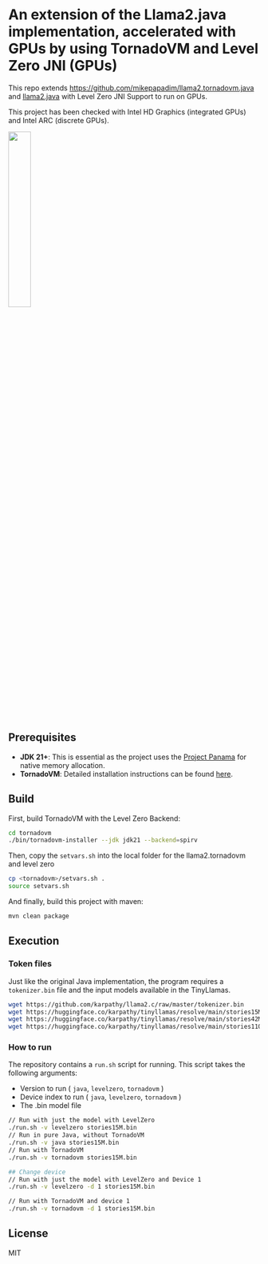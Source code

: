 # An extension of the Llama2.java implementation, accelerated with GPUs by using TornadoVM and Level Zero JNI (GPUs)

This repo extends https://github.com/mikepapadim/llama2.tornadovm.java and [llama2.java](https://github.com/mukel/llama2.java) with Level Zero JNI Support to run on GPUs.

This project has been checked with Intel HD Graphics (integrated GPUs) and Intel ARC (discrete GPUs).


<img src="https://github.com/mikepapadim/llama2.tornadovm.java/assets/8652854/4493fe14-7427-4532-91fa-7299cd96034b" width="30%">

## Prerequisites
* **JDK 21+**: This is essential as the project uses the [Project Panama](https://openjdk.org/projects/panama/) for native memory allocation. 
* **TornadoVM**: Detailed installation instructions can be found [here](https://tornadovm.readthedocs.io/en/latest/installation.html).  

## Build

First, build TornadoVM with the Level Zero Backend:

```bash
cd tornadovm
./bin/tornadovm-installer --jdk jdk21 --backend=spirv 
```

Then, copy the `setvars.sh` into the local folder for the llama2.tornadovm and level zero

```bash
cp <tornadovm>/setvars.sh . 
source setvars.sh 
```

And finally, build this project with maven:

```bash
mvn clean package
```

## Execution

### Token files
Just like the original Java implementation, the program requires a `tokenizer.bin` file and the input models available in the TinyLlamas. 
```bash
wget https://github.com/karpathy/llama2.c/raw/master/tokenizer.bin
wget https://huggingface.co/karpathy/tinyllamas/resolve/main/stories15M.bin
wget https://huggingface.co/karpathy/tinyllamas/resolve/main/stories42M.bin
wget https://huggingface.co/karpathy/tinyllamas/resolve/main/stories110M.bin
```
### How to run
The repository contains a `run.sh` script for running. This script takes the following arguments:
* Version to run ( `java`, `levelzero`, `tornadovm` )
* Device index to run ( `java`, `levelzero`, `tornadovm` )
* The .bin model file

```bash
// Run with just the model with LevelZero
./run.sh -v levelzero stories15M.bin 
// Run in pure Java, without TornadoVM
./run.sh -v java stories15M.bin 
// Run with TornadoVM
./run.sh -v tornadovm stories15M.bin 

## Change device
// Run with just the model with LevelZero and Device 1
./run.sh -v levelzero -d 1 stories15M.bin 

// Run with TornadoVM and device 1
./run.sh -v tornadovm -d 1 stories15M.bin 
```

## License

MIT
